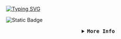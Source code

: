[![Typing SVG](https://readme-typing-svg.demolab.com?font=Mr+Dafoe&size=46&pause=1000&color=FFFFFF&background=2200FF00&center=true&vCenter=true&multiline=true&repeat=false&width=440&height=112&lines=i%C2%B4m%E2%A0%80Morning)](https://git.io/typing-svg)

![Static Badge](https://img.shields.io/badge/madrugada3__-blue?style=for-the-badge&logo=myanimelist&logoSize=auto)

<details align="center">
    <summary>
      <samp>
        <b>More Info</b>
      </samp>
    </summary>
    <br>
<div align="center">

  | ![](http://github-profile-summary-cards.vercel.app/api/cards/stats?username=3Morning&theme=github_dark) | ![](http://github-profile-summary-cards.vercel.app/api/cards/repos-per-language?username=3Morning&theme=github_dark) | ![](http://github-profile-summary-cards.vercel.app/api/cards/productive-time?username=3Morning&theme=github_dark&utcOffset=8) |
| :-: | :-: | :-: |

![](http://github-profile-summary-cards.vercel.app/api/cards/profile-details?username=3Morning&theme=github_dark)  
###
<div align="left">
  <img src="https://github-readme-stats.vercel.app/api?username=3morning&hide_title=false&hide_rank=false&show_icons=true&include_all_commits=true&count_private=true&disable_animations=false&theme=dracula&locale=en&hide_border=false&order=1" height="150" alt="stats graph"  />
  <img src="https://github-readme-stats.vercel.app/api/top-langs?username=3morning&locale=en&hide_title=false&layout=compact&card_width=320&langs_count=5&theme=dracula&hide_border=false&order=2" height="150" alt="languages graph"  />
</div>

###


###

